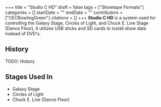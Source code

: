 +++
title = "Studio C HD"
draft = false
tags = ["Showtape Formats"]
categories = []
startDate = ""
endDate = ""
contributors = ["CECBowlingGreen"]
citations = []
+++
**Studio C HD** is a system used for controlling the Galaxy Stage, Circles of Light, and Chuck E. Live Stage (Dance Floor), it utilizes USB sticks and SD cards to install show data instead of DVD's.

## History

TODO: History

## Stages Used In

- Galaxy Stage
- Circles of Light
- Chuck E. Live (Dance Floor)
